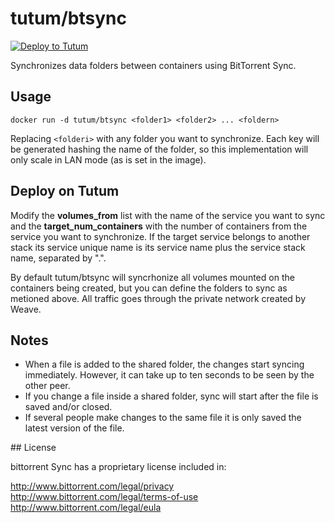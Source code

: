 # tutum/btsync

[![Deploy to Tutum](https://s.tutum.co/deploy-to-tutum.svg)](https://dashboard.tutum.co/stack/deploy/)

Synchronizes data folders between containers using BitTorrent Sync.

## Usage

    docker run -d tutum/btsync <folder1> <folder2> ... <foldern>

Replacing `<folderi>` with any folder you want to synchronize. Each key will be generated hashing the name of the folder, so this implementation will only scale in LAN mode (as is set in the image).

## Deploy on Tutum

Modify the **volumes_from** list with the name of the service you want to sync and the **target_num_containers** with the number of containers from the service you want to synchronize. If the target service belongs to another stack its service unique name is its service name plus the service stack name, separated by ".".

By default tutum/btsync will syncrhonize all volumes mounted on the containers being created, but you can define the folders to sync as metioned above. All traffic goes through the private network created by Weave.

## Notes

* When a file is added to the shared folder, the changes start syncing immediately. However, it can take up to ten seconds to be seen by the other peer.
* If you change a file inside a shared folder, sync will start after the file is saved and/or closed.
* If several people make changes to the same file it is only saved the latest version of the file.

## License

bittorrent Sync has a proprietary license included in:

http://www.bittorrent.com/legal/privacy
http://www.bittorrent.com/legal/terms-of-use
http://www.bittorrent.com/legal/eula
